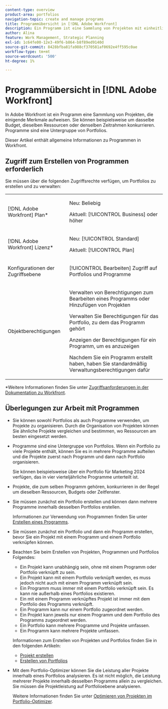 ```yaml
---
content-type: overview
product-area: portfolios
navigation-topic: create and manage programs
title: Programmübersicht in [!DNL Adobe Workfront]
description: Ein Programm ist eine Sammlung von Projekten mit einheitlichen Merkmalen. Diese Projekte konkurrieren normalerweise um dieselben Ressourcen, Budgets oder Zeitfenster. Programme sind eine Untergruppe von Portfolios. Sie können Projekte mit Programmen verknüpfen, bevor sie einem Portfolio hinzugefügt werden.
author: Alina
feature: Work Management, Strategic Planning
exl-id: 1c64fe00-12e3-49f6-b864-b8f89ed9140d
source-git-commit: 8428bfba81fa988cf370581af0692e4ff595c0ae
workflow-type: tm+mt
source-wordcount: '500'
ht-degree: 1%

---
```


# Programmübersicht in [!DNL Adobe Workfront]

<!-- Audited: 09/2024 -->

In Adobe Workfront ist ein Programm eine Sammlung von Projekten, die einigende Merkmale aufweisen. Sie können beispielsweise um dasselbe Budget, dieselben Ressourcen oder denselben Zeitrahmen konkurrieren. Programme sind eine Untergruppe von Portfolios.

Dieser Artikel enthält allgemeine Informationen zu Programmen in Workfront.

## Zugriff zum Erstellen von Programmen erforderlich

<!--leave the table uncollapsed as this article is about access-->

Sie müssen über die folgenden Zugriffsrechte verfügen, um Portfolios zu erstellen und zu verwalten:

<table style="table-layout:auto"> 
 <col> 
 <col> 
 <tbody> 
  <tr> 
   <td role="rowheader">[!DNL Adobe Workfront] Plan*</td> 
   <td> <p>Neu: Beliebig</p>
   <p>Aktuell: [!UICONTROL Business] oder höher</p> </td> 
  </tr> 
  <tr> 
   <td role="rowheader">[!DNL Adobe Workfront] Lizenz*</td> 
   <td> <p>Neu: [!UICONTROL Standard]</p>
   <p>Aktuell: [!UICONTROL Plan] </p> </td> 
  </tr> 
  <tr> 
   <td role="rowheader">Konfigurationen der Zugriffsebene</td> 
   <td> <p>[!UICONTROL Bearbeiten] Zugriff auf Portfolios und Programme</p>  </td> 
  </tr> 
  <tr> 
   <td role="rowheader">Objektberechtigungen</td> 
   <td> <p>Verwalten von Berechtigungen zum Bearbeiten eines Programms oder Hinzufügen von Projekten</p>
   <p>Verwalten Sie Berechtigungen für das Portfolio, zu dem das Programm gehört </p>
   <p>Anzeigen der Berechtigungen für ein Programm, um es anzuzeigen</p>
   <p>Nachdem Sie ein Programm erstellt haben, haben Sie standardmäßig Verwaltungsberechtigungen dafür</p> 
    </td> 
  </tr> 
 </tbody> 
</table>

*Weitere Informationen finden Sie unter [Zugriffsanforderungen in der Dokumentation zu Workfront](/help/quicksilver/administration-and-setup/add-users/access-levels-and-object-permissions/access-level-requirements-in-documentation.md).


## Überlegungen zur Arbeit mit Programmen

* Sie können sowohl Portfolios als auch Programme verwenden, um Projekte zu organisieren. Durch die Organisation von Projekten können Sie ähnliche Projekte vergleichen und bestimmen, wo Ressourcen am besten eingesetzt werden.

* Programme sind eine Untergruppe von Portfolios. Wenn ein Portfolio zu viele Projekte enthält, können Sie es in mehrere Programme aufteilen und die Projekte zuerst nach Programm und dann nach Portfolio organisieren.

  Sie können beispielsweise über ein Portfolio für Marketing 2024 verfügen, das in vier vierteljährliche Programme unterteilt ist.

* Projekte, die zum selben Programm gehören, konkurrieren in der Regel um dieselben Ressourcen, Budgets oder Zeitfenster.

* Sie müssen zunächst ein Portfolio erstellen und können dann mehrere Programme innerhalb desselben Portfolios erstellen.

  Informationen zur Verwendung von Programmen finden Sie unter [Erstellen eines Programms](../../../manage-work/portfolios/create-and-manage-programs/create-program.md).

* Sie müssen zunächst ein Portfolio und dann ein Programm erstellen, bevor Sie ein Projekt mit einem Programm und einem Portfolio verknüpfen können.

* Beachten Sie beim Erstellen von Projekten, Programmen und Portfolios Folgendes:

   * Ein Projekt kann unabhängig sein, ohne mit einem Programm oder Portfolio verknüpft zu sein.
   * Ein Projekt kann mit einem Portfolio verknüpft werden, es muss jedoch nicht auch mit einem Programm verknüpft sein.
   * Ein Programm muss immer mit einem Portfolio verknüpft sein. Es kann nie außerhalb eines Portfolios existieren.
   * Ein mit einem Programm verknüpftes Projekt ist immer mit dem Portfolio des Programms verknüpft.
   * Ein Programm kann nur einem Portfolio zugeordnet werden.
   * Ein Projekt kann jeweils nur einem Programm und dem Portfolio des Programms zugeordnet werden.
   * Ein Portfolio kann mehrere Programme und Projekte umfassen.
   * Ein Programm kann mehrere Projekte umfassen.

  Informationen zum Erstellen von Projekten und Portfolios finden Sie in den folgenden Artikeln:
   * [Projekt erstellen](/help/quicksilver/manage-work/projects/create-projects/create-project.md)
   * [Erstellen von Portfolios](/help/quicksilver/manage-work/portfolios/create-and-manage-portfolios/create-portfolios.md)


* Mit dem Portfolio-Optimizer können Sie die Leistung aller Projekte innerhalb eines Portfolios analysieren. Es ist nicht möglich, die Leistung mehrerer Projekte innerhalb desselben Programms allein zu vergleichen. Sie müssen die Projektleistung auf Portfolioebene analysieren.

  Weitere Informationen finden Sie unter [Optimieren von Projekten im Portfolio-Optimizer](/help/quicksilver/manage-work/portfolios/portfolio-optimizer/optimize-projects-in-portfolio-optimizer.md).
